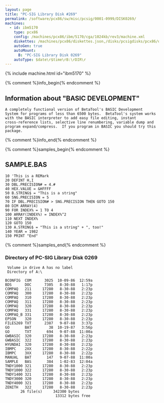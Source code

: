 ```yaml
---
layout: page
title: "PC-SIG Library Disk #269"
permalink: /software/pcx86/sw/misc/pcsig/0001-0999/DISK0269/
machines:
  - id: ibm5170
    type: pcx86
    config: /machines/pcx86/ibm/5170/cga/1024kb/rev3/machine.xml
    diskettes: /machines/pcx86/diskettes.json,/disks/pcsigdisks/pcx86/diskettes.json
    autoGen: true
    autoMount:
      B: "PC-SIG Library Disk 0269"
    autoType: $date\r$time\rB:\rDIR\r
---
```


{% include machine.html id="ibm5170" %}

{% comment %}info_begin{% endcomment %}

## Information about "BASIC DEVELOPMENT"

    A completely functional version of BetaTool's BASIC Development
    System for programs of less than 6500 bytes.  BetaTool's system works
    with the BASIC interpreter to add easy file editing, instant
    cross-reference lists, selective line renumbering, variable dump and
    program expand/compress.  If you program in BASIC you should try this
    package.
{% comment %}info_end{% endcomment %}

{% comment %}samples_begin{% endcomment %}

## SAMPLE.BAS

```bas
10 'This is a REMark
20 DEFINT H,I
30 DBL.PRECISION# = 4.#
40 HEX.VALUE = &HFFFF
50 B.STRING$ = "This is a string"
60 SNG.PRECISION = 5
70 IF DBL.PRECISION# > SNG.PRECISION THEN GOTO 150
80 DIM ARRAY(4)
90 FOR INDEX% = 1 TO 4
100 ARRAY(INDEX%) = INDEX%^2
110 NEXT INDEX%
120 GOTO 150
130 A.STRING$ = "This is a string" + ", too!"
140 YEAR = 1982
150 PRINT "End"
```

{% comment %}samples_end{% endcomment %}

### Directory of PC-SIG Library Disk 0269

     Volume in drive A has no label
     Directory of A:\

    BCONFIG  COM      3025  10-09-86  12:59a
    BDS      DOC      7305   8-30-88   1:17p
    COMPAQ   211     17280   8-30-88   2:23p
    COMPAQ   300     17280   8-30-88   2:23p
    COMPAQ   310     17280   8-30-88   2:23p
    COMPAQ   311     17280   8-30-88   2:23p
    COMPAQ   320     17280   8-30-88   2:23p
    COMPAQ   331     17280   8-30-88   2:23p
    COMPAQ_B 331     17280   8-30-88   2:23p
    EPSON    320     17280   8-30-88   2:23p
    FILES269 TXT      2387   9-07-88   3:37p
    GO       BAT        38  10-19-87   3:56p
    GO       TXT       694   9-07-88  11:00a
    GWBASIC  320     17280   8-30-88   2:23p
    GWBASIC  322     17280   8-30-88   2:23p
    HYUNDAI  320     17280   8-30-88   2:23p
    IBMPC    2XX     17280   8-30-88   2:22p
    IBMPC    3XX     17280   8-30-88   2:22p
    MANUAL   BAT       147   9-07-88  11:00a
    SAMPLE   BAS       384   1-02-83  12:04a
    TNDY1000 321     17280   8-30-88   2:23p
    TNDY1000 322     17280   8-30-88   2:23p
    TNDY1400 321     17280   8-30-88   2:23p
    TNDY3000 320     17280   8-30-88   2:23p
    TNDY4000 321     17280   8-30-88   2:23p
    ZENITH   322     17280   8-30-88   2:23p
           26 file(s)     342300 bytes
                           13312 bytes free
